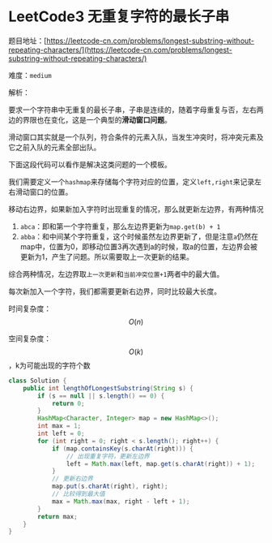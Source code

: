 # LeetCode3 无重复字符的最长子串

题目地址：[https://leetcode-cn.com/problems/longest-substring-without-repeating-characters/](https://leetcode-cn.com/problems/longest-substring-without-repeating-characters/)

难度：`medium`

解析：

要求一个字符串中无重复的最长子串，子串是连续的，随着字母重复与否，左右两边的界限也在变化，这是一个典型的**滑动窗口问题**。

滑动窗口其实就是一个队列，符合条件的元素入队，当发生冲突时，将冲突元素及它之前入队的元素全部出队。

下面这段代码可以看作是解决这类问题的一个模板。

我们需要定义一个`hashmap`来存储每个字符对应的位置，定义`left,right`来记录左右滑动窗口的位置。

移动右边界，如果新加入字符时出现重复的情况，那么就更新左边界，有两种情况

1. `abca`：即和第一个字符重复，那么左边界更新为`map.get(b) + 1`
2. `abba`：和中间某个字符重复，这个时候虽然左边界更新了，但是注意`a`仍然在map中，位置为0，即移动位置3再次遇到a的时候，取a的位置，左边界会被更新为1，产生了问题。所以需要取上一次更新的结果。

综合两种情况，左边界取`上一次更新`和`当前冲突位置+1`两者中的最大值。

每次新加入一个字符，我们都需要更新右边界，同时比较最大长度。

时间复杂度：$$O(n)$$

空间复杂度：$$O(k)$$，k为可能出现的字符个数



```Java
class Solution {
    public int lengthOfLongestSubstring(String s) {
        if (s == null || s.length() == 0) {
            return 0;
        }
        HashMap<Character, Integer> map = new HashMap<>();
        int max = 1;
        int left = 0;
        for (int right = 0; right < s.length(); right++) {
            if (map.containsKey(s.charAt(right))) {
                // 出现重复字符，更新左边界
                left = Math.max(left, map.get(s.charAt(right)) + 1);
            }
          	// 更新右边界
            map.put(s.charAt(right), right);
          	// 比较得到最大值
            max = Math.max(max, right - left + 1);
        }
        return max;
    }
}
```



